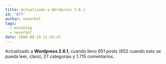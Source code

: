 ```yaml
---
title: Actualizado a Wordpress 2.6.1
id: '877'
author: neverbot
tags:
  - miniblog
  - neverbot
date: 2008-08-19 21:26:47
---
```


Actualizado a **Wordpress 2.6.1**, cuando llevo 651 posts (652 cuando esto se pueda leer, claro), 27 categorías y 1.715 comentarios.
